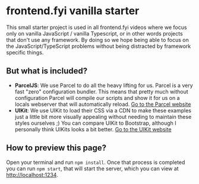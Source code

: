 # frontend.fyi vanilla starter

This small starter project is used in all frontend.fyi videos where
we focus only on vanilla JavaScript / vanilla Typescript, or in
other words projects that don't use any framework. By doing so we
hope being able to focus on the JavaScript/TypeScript problems
without being distracted by framework specific things.

## But what is included?

* **ParcelJS**: We use Parcel to do all the heavy
lifting for us. Parcel is a very fast "zero" configuration
bundler. This means that pretty much without configuration
Parcel will compile our scripts and show it for us on a locals
webserver that will automatically reload. [Go to the Parcel website](https://parceljs.org/)
* **UIKit**: We use UIKit to load their CSS via a CDN
to make these examples just a little bit more visually appealing
without needing to maintain these styles ourselves ;) You can
compare UIKit to Bootstrap, although I personally think UIKits
looks a bit better. [Go to the UIKit website](https://getuikit.com/)

## How to preview this page?
Open your terminal and run `npm install`. Once that
process is completed you can run `npm start`, that will
start the server, which you can view at
[http://localhost:1234](http://localhost:1234).
